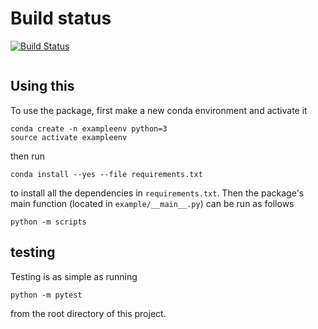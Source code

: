 # Build status

[![Build
Status](https://travis-ci.org/brianjaywoo/bmi_203_w2020_final_project.svg?branch=master)](https://travis-ci.org/brianjaywoo/bmi_203_w2020_final_project)

```
```
## Using this

To use the package, first make a new conda environment and activate it

```
conda create -n exampleenv python=3
source activate exampleenv
```

then run

```
conda install --yes --file requirements.txt
```

to install all the dependencies in `requirements.txt`. Then the package's
main function (located in `example/__main__.py`) can be run as follows

```
python -m scripts
```

## testing

Testing is as simple as running

```
python -m pytest
```

from the root directory of this project.
